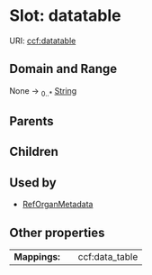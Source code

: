 
# Slot: datatable




URI: [ccf:datatable](http://purl.org/ccf/datatable)


## Domain and Range

None &#8594;  <sub>0..\*</sub> [String](types/String.md)

## Parents


## Children


## Used by

 * [RefOrganMetadata](RefOrganMetadata.md)

## Other properties

|  |  |  |
| --- | --- | --- |
| **Mappings:** | | ccf:data_table |

